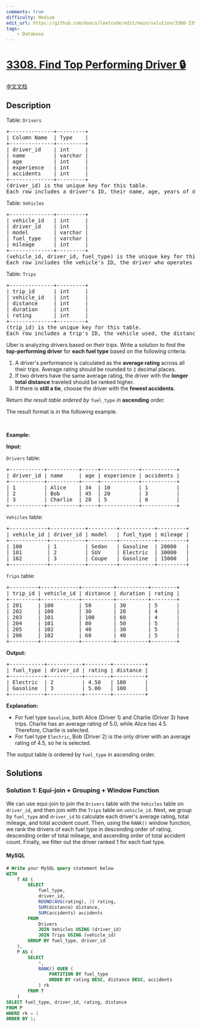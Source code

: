 ```yaml
---
comments: true
difficulty: Medium
edit_url: https://github.com/doocs/leetcode/edit/main/solution/3300-3399/3308.Find%20Top%20Performing%20Driver/README_EN.md
tags:
    - Database
---
```


<!-- problem:start -->

# [3308. Find Top Performing Driver 🔒](https://leetcode.com/problems/find-top-performing-driver)

[中文文档](/solution/3300-3399/3308.Find%20Top%20Performing%20Driver/README.md)

## Description

<!-- description:start -->

<p>Table: <font face="monospace"><code>Drivers</code></font></p>

<pre>
+--------------+---------+
| Column Name  | Type    |
+--------------+---------+
| driver_id    | int     |
| name         | varchar |
| age          | int     |
| experience   | int     |
| accidents    | int     |
+--------------+---------+
(driver_id) is the unique key for this table.
Each row includes a driver&#39;s ID, their name, age, years of driving experience, and the number of accidents they&rsquo;ve had.
</pre>

<p>Table: <font face="monospace"><code>Vehicles</code></font></p>

<pre>
+--------------+---------+
| vehicle_id   | int     |
| driver_id    | int     |
| model        | varchar |
| fuel_type    | varchar |
| mileage      | int     |
+--------------+---------+
(vehicle_id, driver_id, fuel_type) is the unique key for this table.
Each row includes the vehicle&#39;s ID, the driver who operates it, the model, fuel type, and mileage.
</pre>

<p>Table: <font face="monospace"><code>Trips</code></font></p>

<pre>
+--------------+---------+
| trip_id      | int     |
| vehicle_id   | int     |
| distance     | int     |
| duration     | int     |
| rating       | int     |
+--------------+---------+
(trip_id) is the unique key for this table.
Each row includes a trip&#39;s ID, the vehicle used, the distance covered (in miles), the trip duration (in minutes), and the passenger&#39;s rating (1-5).
</pre>

<p>Uber is analyzing drivers based on their trips. Write a solution to find the <strong>top-performing driver</strong> for <strong>each fuel type</strong> based on the following criteria:</p>

<ol>
	<li>A driver&#39;s performance is calculated as the <strong>average rating</strong> across all their trips. Average rating should be rounded to <code>2</code> decimal places.</li>
	<li>If two drivers have the same average rating, the driver with the <strong>longer total distance</strong> traveled should be ranked higher.</li>
	<li>If there is <strong>still a tie</strong>, choose the driver with the <strong>fewest accidents</strong>.</li>
</ol>

<p>Return <em>the result table ordered by</em> <code>fuel_type</code> <em>in </em><strong>ascending</strong><em> order.</em></p>

<p>The result format is in the following example.</p>

<p>&nbsp;</p>
<p><strong class="example">Example:</strong></p>

<div class="example-block">
<p><strong>Input:</strong></p>

<p><code>Drivers</code> table:</p>

<pre class="example-io">
+-----------+----------+-----+------------+-----------+
| driver_id | name     | age | experience | accidents |
+-----------+----------+-----+------------+-----------+
| 1         | Alice    | 34  | 10         | 1         |
| 2         | Bob      | 45  | 20         | 3         |
| 3         | Charlie  | 28  | 5          | 0         |
+-----------+----------+-----+------------+-----------+
</pre>

<p><code>Vehicles</code> table:</p>

<pre class="example-io">
+------------+-----------+---------+-----------+---------+
| vehicle_id | driver_id | model   | fuel_type | mileage |
+------------+-----------+---------+-----------+---------+
| 100        | 1         | Sedan   | Gasoline  | 20000   |
| 101        | 2         | SUV     | Electric  | 30000   |
| 102        | 3         | Coupe   | Gasoline  | 15000   |
+------------+-----------+---------+-----------+---------+
</pre>

<p><code>Trips</code> table:</p>

<pre class="example-io">
+---------+------------+----------+----------+--------+
| trip_id | vehicle_id | distance | duration | rating |
+---------+------------+----------+----------+--------+
| 201     | 100        | 50       | 30       | 5      |
| 202     | 100        | 30       | 20       | 4      |
| 203     | 101        | 100      | 60       | 4      |
| 204     | 101        | 80       | 50       | 5      |
| 205     | 102        | 40       | 30       | 5      |
| 206     | 102        | 60       | 40       | 5      |
+---------+------------+----------+----------+--------+
</pre>

<p><strong>Output:</strong></p>

<pre class="example-io">
+-----------+-----------+--------+----------+
| fuel_type | driver_id | rating | distance |
+-----------+-----------+--------+----------+
| Electric  | 2         | 4.50   | 180      |
| Gasoline  | 3         | 5.00   | 100      |
+-----------+-----------+--------+----------+
</pre>

<p><strong>Explanation:</strong></p>

<ul>
	<li>For fuel type <code>Gasoline</code>, both Alice (Driver 1) and Charlie (Driver 3) have trips. Charlie has an average rating of 5.0, while Alice has 4.5. Therefore, Charlie is selected.</li>
	<li>For fuel type <code>Electric</code>, Bob (Driver 2) is the only driver with an average rating of 4.5, so he is selected.</li>
</ul>

<p>The output table is ordered by <code>fuel_type</code> in ascending order.</p>
</div>

<!-- description:end -->

## Solutions

<!-- solution:start -->

### Solution 1: Equi-join + Grouping + Window Function

We can use equi-join to join the `Drivers` table with the `Vehicles` table on `driver_id`, and then join with the `Trips` table on `vehicle_id`. Next, we group by `fuel_type` and `driver_id` to calculate each driver's average rating, total mileage, and total accident count. Then, using the `RANK()` window function, we rank the drivers of each fuel type in descending order of rating, descending order of total mileage, and ascending order of total accident count. Finally, we filter out the driver ranked 1 for each fuel type.

<!-- tabs:start -->

#### MySQL

```sql
# Write your MySQL query statement below
WITH
    T AS (
        SELECT
            fuel_type,
            driver_id,
            ROUND(AVG(rating), 2) rating,
            SUM(distance) distance,
            SUM(accidents) accidents
        FROM
            Drivers
            JOIN Vehicles USING (driver_id)
            JOIN Trips USING (vehicle_id)
        GROUP BY fuel_type, driver_id
    ),
    P AS (
        SELECT
            *,
            RANK() OVER (
                PARTITION BY fuel_type
                ORDER BY rating DESC, distance DESC, accidents
            ) rk
        FROM T
    )
SELECT fuel_type, driver_id, rating, distance
FROM P
WHERE rk = 1
ORDER BY 1;
```

<!-- tabs:end -->

<!-- solution:end -->

<!-- problem:end -->
